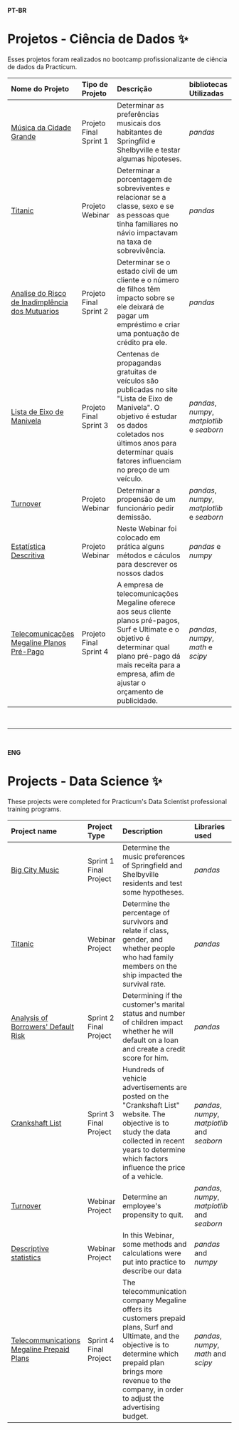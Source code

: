 **PT-BR**

# Projetos - Ciência de Dados ✨ 

Esses projetos foram realizados no bootcamp profissionalizante de ciência de dados da Practicum.

| Nome do Projeto | Tipo de Projeto | Descrição | bibliotecas Utilizadas |
| :---------------------- | :---------------------- | :---------------------- | :---------------------- |
| [Música da Cidade Grande](musica-da-cidade-grande) | Projeto Final Sprint 1 | Determinar as preferências musicais dos habitantes de Springfild e Shelbyville e testar algumas hipoteses. | *pandas* |
| [Titanic](titanic) | Projeto Webinar | Determinar a porcentagem de sobreviventes e relacionar se a classe, sexo e se as pessoas que tinha familiares no návio impactavam na taxa de sobrevivência. | *pandas* |
| [Analise do Risco de Inadimplência dos Mutuarios](analise-do-risco-de-inadimplência-dos-mutuarios) | Projeto Final Sprint 2 | Determinar se o estado civil de um cliente e o número de filhos têm impacto sobre se ele deixará de pagar um empréstimo e criar uma pontuação de crédito pra ele.| *pandas* |
| [Lista de Eixo de Manivela](eixo-de-manivela) | Projeto Final Sprint 3 | Centenas de propagandas gratuitas de veículos são publicadas no site "Lista de Eixo de Manivela". O objetivo é estudar os dados coletados nos últimos anos para determinar quais fatores influenciam no preço de um veículo. | *pandas*, *numpy*, *matplotlib* e *seaborn*|
| [Turnover](turnover) | Projeto Webinar | Determinar a propensão de um funcionário pedir demissão. | *pandas*, *numpy*, *matplotlib* e *seaborn*|
| [Estatística Descritiva](estatistica-descritiva) | Projeto Webinar | Neste Webinar foi colocado em prática alguns métodos e cáculos para descrever os nossos dados | *pandas* e *numpy* |
| [Telecomunicações Megaline Planos Pré-Pago]() | Projeto Final Sprint 4 | A empresa de telecomunicações Megaline oferece aos seus cliente planos pré-pagos, Surf e Ultimate e o objetivo é determinar qual plano pré-pago dá mais receita para a empresa, afim de ajustar o orçamento de publicidade. | *pandas*, *numpy*, *math* e *scipy*|

<br>

---

<br>

**ENG**

# Projects - Data Science ✨ 

These projects were completed for Practicum's Data Scientist professional training programs.

| Project name | Project Type | Description | Libraries used |
| :---------------------- | :---------------------- | :---------------------- | :---------------------- |
| [Big City Music](musica-da-cidade-grande) | Sprint 1 Final Project | Determine the music preferences of Springfield and Shelbyville residents and test some hypotheses. | *pandas* |
| [Titanic](titanic) |  Webinar Project | Determine the percentage of survivors and relate if class, gender, and whether people who had family members on the ship impacted the survival rate. | *pandas* |
| [Analysis of Borrowers' Default Risk](analise-do-risco-de-inadimplência-dos-mutuarios) | Sprint 2 Final Project | Determining if the customer's marital status and number of children impact whether he will default on a loan and create a credit score for him.| *pandas* |
| [Crankshaft List](eixo-de-manivela) | Sprint 3 Final Project | Hundreds of vehicle advertisements are posted on the "Crankshaft List" website. The objective is to study the data collected in recent years to determine which factors influence the price of a vehicle. | *pandas*, *numpy*, *matplotlib* and *seaborn*|
| [Turnover](turnover) | Webinar Project | Determine an employee's propensity to quit. | *pandas*, *numpy*, *matplotlib* and *seaborn*|
| [Descriptive statistics](estatistica-descritiva) | Webinar Project | In this Webinar, some methods and calculations were put into practice to describe our data | *pandas* and *numpy* |
| [Telecommunications Megaline Prepaid Plans]() | Sprint 4 Final Project | The telecommunication company Megaline offers its customers prepaid plans, Surf and Ultimate, and the objective is to determine which prepaid plan brings more revenue to the company, in order to adjust the advertising budget. | *pandas*, *numpy*, *math* and *scipy*|

